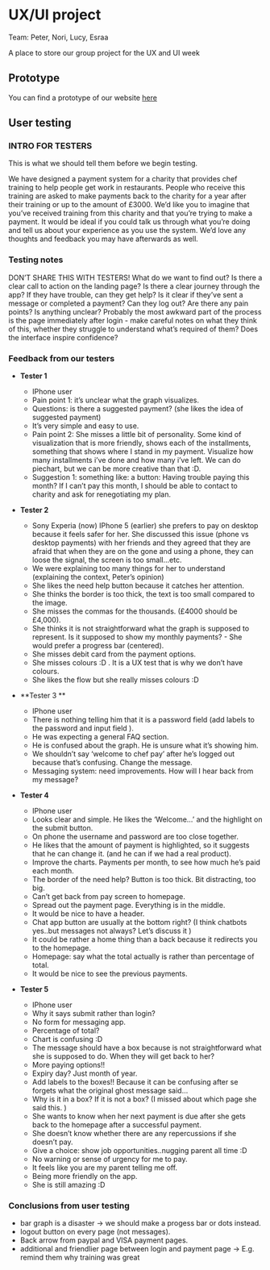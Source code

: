 # UX/UI project

Team: Peter, Nori, Lucy, Esraa

A place to store our group project for the UX and UI week

## Prototype

You can find a prototype of our website [here](https://xd.adobe.com/view/f3419bb3-0841-4780-8c34-6531d0a85d6e/)

## User testing 

### INTRO FOR TESTERS
This is what we should tell them before we begin testing.

We have designed a payment system for a charity that provides chef training to help people get work in restaurants.
People who receive this training are asked to make payments back to the charity for a year after their training or up to the amount of £3000.
We’d like you to imagine that you’ve received training from this charity and that you’re trying to make a payment.
It would be ideal if you could talk us through what you’re doing and tell us about your experience as you use the system. 
We’d love any thoughts and feedback you may have afterwards as well. 

### Testing notes
DON’T SHARE THIS WITH TESTERS!
What do we want to find out?
Is there a clear call to action on the landing page?
Is there a clear journey through the app?
If they have trouble, can they get help?
Is it clear if they’ve sent a message or completed a payment?
Can they log out?
Are there any pain points? Is anything unclear?
Probably the most awkward part of the process is the page immediately after login - make careful notes on what they think of this, whether they struggle to understand what’s required of them?
Does the interface inspire confidence?

### Feedback from our testers

- **Tester 1**

  - IPhone user
  - Pain point 1: it’s unclear what the graph visualizes. 
  - Questions: is there a suggested payment? (she likes the idea of suggested payment)
  - It’s very simple and easy to use. 
  - Pain point 2: She misses a little bit of personality. Some kind of visualization that is more friendly, shows each of the installments, something that shows where I stand in my payment. Visualize how many installments i’ve done and how many i’ve left. We can do piechart, but we can be more creative than that :D. 
  - Suggestion 1: something like: a button: Having trouble paying this month? If  I can’t pay this month, I should be able to contact to charity and ask for renegotiating my plan. 

- **Tester 2**

  - Sony Experia (now)  IPhone 5 (earlier) she prefers to pay on desktop because it feels safer for her.  She discussed this issue (phone vs desktop payments) with her friends and they agreed  that they are afraid that when they are on the gone and using a phone, they can loose the signal, the screen is too small...etc. 
  - We were explaining too many things for her to understand (explaining the context, Peter’s opinion)
  - She likes the need help button because it catches her attention.
  - She thinks the border is too thick, the text is too small compared to the image.
  - She misses the commas for the thousands. (£4000 should be £4,000).
  - She thinks it is not straightforward what the graph is supposed to represent. Is it supposed to show my monthly payments? - She would prefer a progress bar (centered).
  - She misses debit card from the payment options. 
  - She misses colours :D . It is a UX test that is why we don’t have colours.
  - She likes the flow but she really misses colours :D 

- **Tester 3 **

  - IPhone user
  - There is nothing telling him that it is a password field (add labels to the password and input field ). 
  - He was expecting a general FAQ section.
  - He is confused about the graph. He is unsure what it’s showing him. 
  - We shouldn’t say ‘welcome to chef pay’ after he’s logged out because that’s confusing. Change the message.
  - Messaging system: need improvements. How will I hear back from my message?

- **Tester 4**

  - IPhone user
  - Looks clear and simple. He likes the ‘Welcome…’ and the highlight on the submit button.
  - On phone the username and password are too close together.
  - He likes that the amount of payment is highlighted, so it suggests that he can change it. (and he can if we had a real product).
  - Improve the charts. Payments per month, to see how much he’s paid each month.
  - The border of the need help? Button is too thick. Bit distracting, too big.
  - Can’t get back from pay screen to homepage.
  - Spread out the payment page. Everything is in the middle.
  - It would be nice to have a header.
  - Chat app button are usually at the bottom right? (I think chatbots yes..but messages not always? Let’s discuss it )
  - It could be rather a home thing than a back because it redirects you to the homepage.
  - Homepage: say what the total actually is rather than percentage of total.
  - It would be nice to see the previous payments. 

- **Tester 5** 

  - IPhone user
  - Why it says submit rather than login?
  - No form for messaging app.
  - Percentage of total? 
  - Chart is confusing :D
  - The message should have a box because is not straightforward what she is supposed to do. When they will get back to her?
  - More paying options!!
  - Expiry day?  Just month of year.
  - Add labels to the boxes!! Because it can be confusing after se forgets what the original ghost message said…
  - Why is it in a box? If it is not a box? (I missed about which page she said this. )
  - She wants to know when her next payment is due after she gets back to the homepage after a successful payment.
  - She doesn’t know whether there are any repercussions if she doesn’t pay.
  - Give a choice: show job opportunities..nugging parent all time :D 
  - No warning or sense of urgency for me to pay.
  - It feels like you are my parent telling me off.
  - Being more friendly on the app.
  - She is still amazing :D 


### Conclusions from user testing

- bar graph is a disaster -> we should make a progess bar or dots instead.
- logout button on every page (not messages).
- Back arrow from paypal and VISA payment pages.
- additional and friendlier page between login and payment page -> E.g. remind them why training was great
